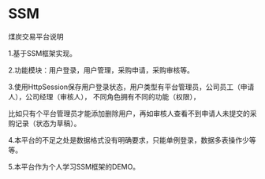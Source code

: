 # SSM
煤炭交易平台说明 

1.基于SSM框架实现。 

2.功能模块：用户登录，用户管理，采购申请，采购审核等。 

3.使用HttpSession保存用户登录状态，用户类型有平台管理员，公司员工（申请人），公司经理（审核人）， 不同角色拥有不同的功能（权限），

  比如只有个平台管理员才能添加删除用户，再如审核人查看不到申请人未提交的采购记录（状态为草稿）。 
  
4.本平台的不足之处是数据格式没有明确要求，只能单例登录，数据多表操作少等等。 

5.本平台作为个人学习SSM框架的DEMO。 
